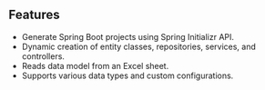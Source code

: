 ## Features
- Generate Spring Boot projects using Spring Initializr API.
- Dynamic creation of entity classes, repositories, services, and controllers.
- Reads data model from an Excel sheet.
- Supports various data types and custom configurations.

